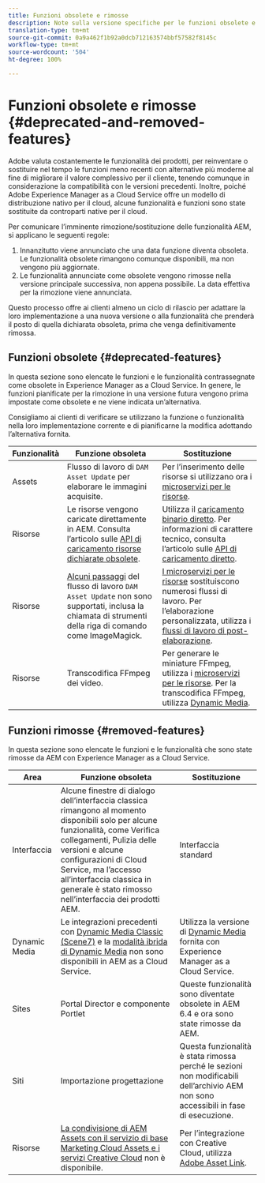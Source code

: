 ```yaml
---
title: Funzioni obsolete e rimosse
description: Note sulla versione specifiche per le funzioni obsolete e rimosse in Adobe Experience Manager as a Cloud Service.
translation-type: tm+mt
source-git-commit: 0a9a462f1b92a0dcb712163574bbf57582f8145c
workflow-type: tm+mt
source-wordcount: '504'
ht-degree: 100%

---
```



# Funzioni obsolete e rimosse {#deprecated-and-removed-features}

Adobe valuta costantemente le funzionalità dei prodotti, per reinventare o sostituire nel tempo le funzioni meno recenti con alternative più moderne al fine di migliorare il valore complessivo per il cliente, tenendo comunque in considerazione la compatibilità con le versioni precedenti. Inoltre, poiché Adobe Experience Manager as a Cloud Service offre un modello di distribuzione nativo per il cloud, alcune funzionalità e funzioni sono state sostituite da controparti native per il cloud.

Per comunicare l’imminente rimozione/sostituzione delle funzionalità AEM, si applicano le seguenti regole:

1. Innanzitutto viene annunciato che una data funzione diventa obsoleta. Le funzionalità obsolete rimangono comunque disponibili, ma non vengono più aggiornate.
1. Le funzionalità annunciate come obsolete vengono rimosse nella versione principale successiva, non appena possibile. La data effettiva per la rimozione viene annunciata.

Questo processo offre ai clienti almeno un ciclo di rilascio per adattare la loro implementazione a una nuova versione o alla funzionalità che prenderà il posto di quella dichiarata obsoleta, prima che venga definitivamente rimossa.

## Funzioni obsolete {#deprecated-features}

In questa sezione sono elencate le funzioni e le funzionalità contrassegnate come obsolete in Experience Manager as a Cloud Service. In genere, le funzioni pianificate per la rimozione in una versione futura vengono prima impostate come obsolete e ne viene indicata un’alternativa.

Consigliamo ai clienti di verificare se utilizzano la funzione o funzionalità nella loro implementazione corrente e di pianificarne la modifica adottando l’alternativa fornita.

| Funzionalità | Funzione obsoleta | Sostituzione |
| ------------ | ------------------ | ----------- |
| Assets | Flusso di lavoro di `DAM Asset Update` per elaborare le immagini acquisite. | Per l’inserimento delle risorse si utilizzano ora i [microservizi per le risorse](/help/assets/asset-microservices-overview.md). |
| Risorse | Le risorse vengono caricate direttamente in AEM. Consulta l’articolo sulle [API di caricamento risorse dichiarate obsolete](/help/assets/developer-reference-material-apis.md#deprecated-asset-upload-api). | Utilizza il [caricamento binario diretto](/help/assets/add-assets.md). Per informazioni di carattere tecnico, consulta l’articolo sulle [API di caricamento diretto](/help/assets/developer-reference-material-apis.md#upload-binary). |
| Risorse | [Alcuni passaggi](/help/assets/developer-reference-material-apis.md#post-processing-workflows-steps) del flusso di lavoro `DAM Asset Update` non sono supportati, inclusa la chiamata di strumenti della riga di comando come ImageMagick. | [I microservizi per le risorse](/help/assets/asset-microservices-overview.md) sostituiscono numerosi flussi di lavoro. Per l’elaborazione personalizzata, utilizza i [flussi di lavoro di post-elaborazione](/help/assets/asset-microservices-configure-and-use.md#post-processing-workflows). |
| Risorse | Transcodifica FFmpeg dei video. | Per generare le miniature FFmpeg, utilizza i [microservizi per le risorse](/help/assets/asset-microservices-overview.md). Per la transcodifica FFmpeg, utilizza [Dynamic Media](/help/assets/manage-video-assets.md). |

## Funzioni rimosse {#removed-features}

In questa sezione sono elencate le funzioni e le funzionalità che sono state rimosse da AEM con Experience Manager as a Cloud Service.

| Area | Funzione obsoleta | Sostituzione |
| ------------ | ------------------ | ----------- |
| Interfaccia | Alcune finestre di dialogo dell’interfaccia classica rimangono al momento disponibili solo per alcune funzionalità, come Verifica collegamenti, Pulizia delle versioni e alcune configurazioni di Cloud Service, ma l’accesso all’interfaccia classica in generale è stato rimosso nell’interfaccia dei prodotti AEM. | Interfaccia standard |
| Dynamic Media | Le integrazioni precedenti con [Dynamic Media Classic (Scene7)](https://helpx.adobe.com/it/experience-manager/6-5/sites/administering/using/scene7.html) e la [modalità ibrida di Dynamic Media](https://helpx.adobe.com/it/experience-manager/6-5/assets/using/config-dynamic.html) non sono disponibili in AEM as a Cloud Service. | Utilizza la versione di [Dynamic Media](/help/assets/dynamic-media/dynamic-media.md) fornita con Experience Manager as a Cloud Service. |
| Sites | Portal Director e componente Portlet | Queste funzionalità sono diventate obsolete in AEM 6.4 e ora sono state rimosse da AEM. |
| Siti | Importazione progettazione | Questa funzionalità è stata rimossa perché le sezioni non modificabili dell’archivio AEM non sono accessibili in fase di esecuzione. |
| Risorse | [La condivisione di AEM Assets con il servizio di base Marketing Cloud Assets e i servizi Creative Cloud](https://docs.adobe.com/content/help/en/experience-manager-65/administering/integration/configure-assets-cc-integration.html) non è disponibile. | Per l’integrazione con Creative Cloud, utilizza [Adobe Asset Link](https://helpx.adobe.com/it/enterprise/using/adobe-asset-link.html). |

